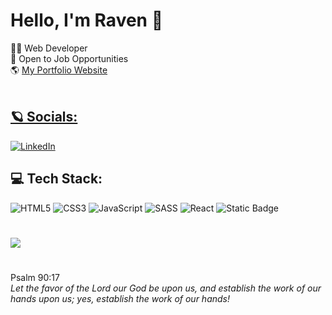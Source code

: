 # Hello, I'm Raven 👋  

👨‍💻 Web Developer <br>
💼 Open to Job Opportunities <br>
🌎 <a href="https://nrjportfolio.000webhostapp.com/"> My Portfolio Website <br>
<br>

## 🪐 Socials:
[![LinkedIn](https://img.shields.io/badge/LinkedIn-%230077B5.svg?logo=linkedin&logoColor=white)](https://linkedin.com/in/ravenjugalbot)

## 💻 Tech Stack:
![HTML5](https://img.shields.io/badge/html5-%23E34F26.svg?style=for-the-badge&logo=html5&logoColor=white) 
![CSS3](https://img.shields.io/badge/css3-%231572B6.svg?style=for-the-badge&logo=css3&logoColor=white) 
![JavaScript](https://img.shields.io/badge/javascript-%23323330.svg?style=for-the-badge&logo=javascript&logoColor=%23F7DF1E) 
![SASS](https://img.shields.io/badge/SASS-hotpink.svg?style=for-the-badge&logo=SASS&logoColor=white) 
![React](https://img.shields.io/badge/reactjs-%2320232a.svg?style=for-the-badge&logo=react&logoColor=%2361DAFB)
![Static Badge](https://img.shields.io/badge/Angularjs-%20?style=for-the-badge&logo=Angular&color=%23b52e31)

#
![](https://github-readme-stats.vercel.app/api/top-langs/?username=ravenncode&theme=dark&hide_border=false&include_all_commits=false&count_private=false&layout=compact)

#
Psalm 90:17<br>
<i>Let the favor of the Lord our God be upon us, and establish the work of our hands upon us; yes, establish the work of our hands!</i>

